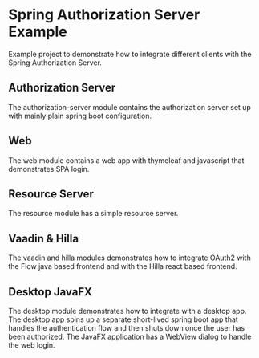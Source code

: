# Spring Authorization Server Example

Example project to demonstrate how to integrate different
clients with the Spring Authorization Server.

## Authorization Server

The authorization-server module contains the authorization server
set up with mainly plain spring boot configuration.

## Web

The web module contains a web app with thymeleaf
and javascript that demonstrates SPA login.

## Resource Server

The resource module has a simple resource server.

## Vaadin & Hilla

The vaadin and hilla modules demonstrates how to integrate
OAuth2 with the Flow java based frontend and with the Hilla
react based frontend.

## Desktop JavaFX

The desktop module demonstrates how to integrate with a desktop app.
The desktop app spins up a separate short-lived spring boot app
that handles the authentication flow and then shuts down once the 
user has been authorized. The JavaFX application has a WebView dialog
to handle the web login.


